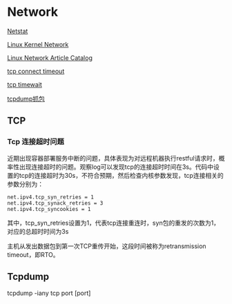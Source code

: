 # Network

[Netstat](https://www.cnblogs.com/qianyuliang/p/10542713.html)

[Linux Kernel Network](https://blog.csdn.net/yudelian/article/details/89332638)

[Linux Network Article Catalog](https://blog.csdn.net/yudelian/article/details/89332638)

[tcp connect timeout](https://www.cnblogs.com/lanyangsh/p/10152734.html)

[tcp timewait](https://yq.aliyun.com/articles/581106)

[tcpdump抓包](https://www.jianshu.com/p/1371809155a2)


## TCP

### Tcp 连接超时问题

近期出现容器部署服务中断的问题，具体表现为对远程机器执行restful请求时，概率性出现连接超时的问题。观察log可以发现tcp的连接超时时间在3s。代码中设置的tcp的连接超时为30s，不符合预期，然后检查内核参数发现，tcp连接相关的参数分别为：

```
net.ipv4.tcp_syn_retries = 1
net.ipv4.tcp_synack_retries = 3
net.ipv4.tcp_syncookies = 1
```

其中，tcp_syn_retries设置为1，代表tcp连接重连时，syn包的重发的次数为1，对应的总超时时间为3s

主机从发出数据包到第一次TCP重传开始，这段时间被称为retransmission timeout，即RTO。

## Tcpdump

tcpdump -iany tcp port [port]
